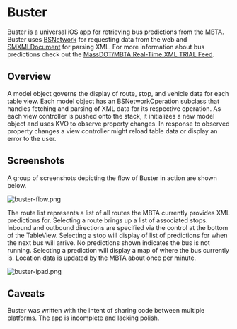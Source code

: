 Buster
======

Buster is a universal iOS app for retrieving bus predictions from the MBTA.  Buster uses [BSNetwork](http://github.com/andyshep/BSNetwork/) for requesting data from the web and [SMXMLDocument](https://github.com/) for parsing XML.  For more information about bus predictions check out the [MassDOT/MBTA Real-Time XML TRIAL Feed](http://www.eot.state.ma.us/developers/realtime/).

Overview
------------------

A model object governs the display of route, stop, and vehicle data for each table view.  Each model object has an BSNetworkOperation subclass that handles fetching and parsing of XML data for its respective operation.  As each view controller is pushed onto the stack, it initializes a new model object and uses KVO to observe property changes.  In response to observed property changes a view controller might reload table data or display an error to the user.

Screenshots
-----------

A group of screenshots depicting the flow of Buster in action are shown below.

![buster-flow.png](http://i.imgur.com/kd4Rm.png)

The route list represents a list of all routes the MBTA currently provides XML predictions for.  Selecting a route brings up a list of associated stops.  Inbound and outbound directions are specified via the control at the bottom of the TableView.  Selecting a stop will display of list of predictions for when the next bus will arrive.  No predictions shown indicates the bus is not running.  Selecting a prediction will display a map of where the bus currently is.  Location data is updated by the MBTA about once per minute.

![buster-ipad.png](http://i.imgur.com/63DyX.png)

Caveats
-------

Buster was written with the intent of sharing code between multiple platforms.  The app is incomplete and lacking polish.


